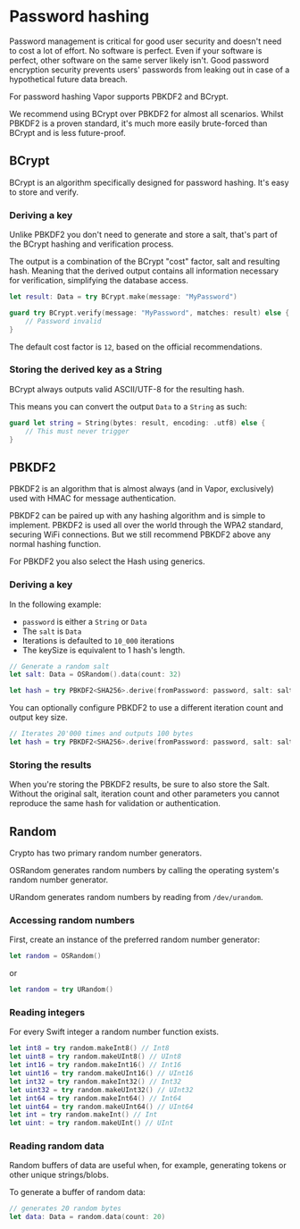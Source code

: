 # Password hashing

Password management is critical for good user security and doesn't need to cost a lot of effort. No software is perfect. Even if your software is perfect, other software on the same server likely isn't. Good password encryption security prevents users' passwords from leaking out in case of a hypothetical future data breach.

For password hashing Vapor supports PBKDF2 and BCrypt.

We recommend using BCrypt over PBKDF2 for almost all scenarios. Whilst PBKDF2 is a proven standard, it's much more easily brute-forced than BCrypt and is less future-proof.

## BCrypt

BCrypt is an algorithm specifically designed for password hashing. It's easy to store and verify.

### Deriving a key

Unlike PBKDF2 you don't need to generate and store a salt, that's part of the BCrypt hashing and verification process.

The output is a combination of the BCrypt "cost" factor, salt and resulting hash. Meaning that the derived output contains all information necessary for verification, simplifying the database access.

```swift
let result: Data = try BCrypt.make(message: "MyPassword")

guard try BCrypt.verify(message: "MyPassword", matches: result) else {
    // Password invalid
}
```

The default cost factor is `12`, based on the official recommendations.

### Storing the derived key as a String

BCrypt always outputs valid ASCII/UTF-8 for the resulting hash.

This means you can convert the output `Data` to a `String` as such:

```swift
guard let string = String(bytes: result, encoding: .utf8) else {
    // This must never trigger
}
```

## PBKDF2

PBKDF2 is an algorithm that is almost always (and in Vapor, exclusively) used with HMAC for message authentication.

PBKDF2 can be paired up with any hashing algorithm and is simple to implement. PBKDF2 is used all over the world through the WPA2 standard, securing WiFi connections. But we still recommend PBKDF2 above any normal hashing function.

For PBKDF2 you also select the Hash using generics.

### Deriving a key

In the following example:

- `password` is either a `String` or `Data`
- The `salt` is `Data`
- Iterations is defaulted to `10_000` iterations
- The keySize is equivalent to 1 hash's length.

```swift
// Generate a random salt
let salt: Data = OSRandom().data(count: 32)

let hash = try PBKDF2<SHA256>.derive(fromPassword: password, salt: salt)
```

You can optionally configure PBKDF2 to use a different iteration count and output key size.

```swift
// Iterates 20'000 times and outputs 100 bytes
let hash = try PBKDF2<SHA256>.derive(fromPassword: password, salt: salt, iterating: 20_000, derivedKeyLength: 100)
```

### Storing the results

When you're storing the PBKDF2 results, be sure to also store the Salt. Without the original salt, iteration count and other parameters you cannot reproduce the same hash for validation or authentication.

## Random

Crypto has two primary random number generators.

OSRandom generates random numbers by calling the operating system's random number generator.

URandom generates random numbers by reading from `/dev/urandom`.

### Accessing random numbers

First, create an instance of the preferred random number generator:

```swift
let random = OSRandom()
```

or

```swift
let random = try URandom()
```

### Reading integers

For every Swift integer a random number function exists.

```swift
let int8 = try random.makeInt8() // Int8
let uint8 = try random.makeUInt8() // UInt8
let int16 = try random.makeInt16() // Int16
let uint16 = try random.makeUInt16() // UInt16
let int32 = try random.makeInt32() // Int32
let uint32 = try random.makeUInt32() // UInt32
let int64 = try random.makeInt64() // Int64
let uint64 = try random.makeUInt64() // UInt64
let int = try random.makeInt() // Int
let uint: = try random.makeUInt() // UInt
```

### Reading random data

Random buffers of data are useful when, for example, generating tokens or other unique strings/blobs.

To generate a buffer of random data:

```swift
// generates 20 random bytes
let data: Data = random.data(count: 20)
```
